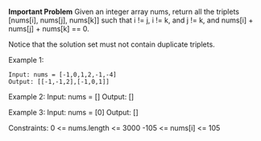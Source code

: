 **Important Problem**
Given an integer array nums, return all the triplets [nums[i], nums[j], nums[k]] such that i != j, i != k, and j != k, and nums[i] + nums[j] + nums[k] == 0.

Notice that the solution set must not contain duplicate triplets.

Example 1:

    Input: nums = [-1,0,1,2,-1,-4]
    Output: [[-1,-1,2],[-1,0,1]]

Example 2:
    Input: nums = []
    Output: []

Example 3:
    Input: nums = [0]
    Output: []
 
Constraints:
    0 <= nums.length <= 3000
    -105 <= nums[i] <= 105